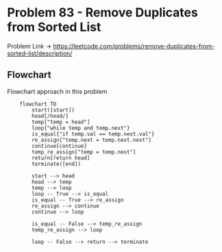 # Problem 83 - Remove Duplicates from Sorted List

Problem Link -> <https://leetcode.com/problems/remove-duplicates-from-sorted-list/description/>

## Flowchart

Flowchart approach in this problem

```mermaid
    flowchart TD
        start([start])
        head[/head/]
        temp["temp = head"]
        loop{"while temp and temp.next"}
        is_equal{"if temp.val == temp.next.val"}
        re_assign["temp.next = temp.next.next"]
        continue[continue]
        temp_re_assign["temp = temp.next"]
        return[return head]
        terminate([end])

        start --> head
        head --> temp
        temp --> loop
        loop -- True --> is_equal
        is_equal -- True --> re_assign
        re_assign --> continue
        continue --> loop

        is_equal -- False --> temp_re_assign
        temp_re_assign --> loop

        loop -- False --> return --> terminate
```